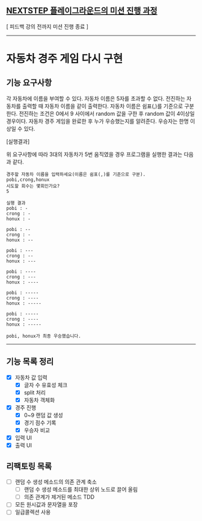 ## [NEXTSTEP 플레이그라운드의 미션 진행 과정](https://github.com/next-step/nextstep-docs/blob/master/playground/README.md)

[ 피드백 강의 전까지 미션 진행 종료 ]

---
# 자동차 경주 게임 다시 구현

## 기능 요구사항
각 자동차에 이름을 부여할 수 있다. 자동차 이름은 5자를 초과할 수 없다.
전진하는 자동차를 출력할 때 자동차 이름을 같이 출력한다.
자동차 이름은 쉼표(,)를 기준으로 구분한다.
전진하는 조건은 0에서 9 사이에서 random 값을 구한 후 random 값이 4이상일 경우이다.
자동차 경주 게임을 완료한 후 누가 우승했는지를 알려준다. 우승자는 한명 이상일 수 있다.

[실행결과]

위 요구사항에 따라 3대의 자동차가 5번 움직였을 경우 프로그램을 실행한 결과는 다음과 같다.
```
경주할 자동차 이름을 입력하세요(이름은 쉼표(,)를 기준으로 구분).
pobi,crong,honux
시도할 회수는 몇회인가요?
5

실행 결과
pobi : -
crong : -
honux : -

pobi : --
crong : -
honux : --

pobi : ---
crong : --
honux : ---

pobi : ----
crong : ---
honux : ----

pobi : -----
crong : ----
honux : -----

pobi : -----
crong : ----
honux : -----

pobi, honux가 최종 우승했습니다.
```
---
## 기능 목록 정리
- [X] 자동차 값 입력
  - [X] 글자 수 유효성 체크
  - [X] split 처리
  - [X] 자동차 객체화
- [X] 경주 진행
  - [X] 0~9 랜덤 값 생성
  - [X] 경기 점수 기록
  - [X] 우승자 비교
- [X] 입력 UI
- [X] 출력 UI

## 리팩토링 목록
- [ ] 랜덤 수 생성 메소드의 의존 관계 축소
  - [ ] 랜덤 수 생성 메소드를 최대한 상위 노드로 끌어 올림
  - [ ] 의존 관계가 제거된 메소드 TDD
- [ ] 모든 원시값과 문자열을 포장
- [ ] 일급콜렉션 사용